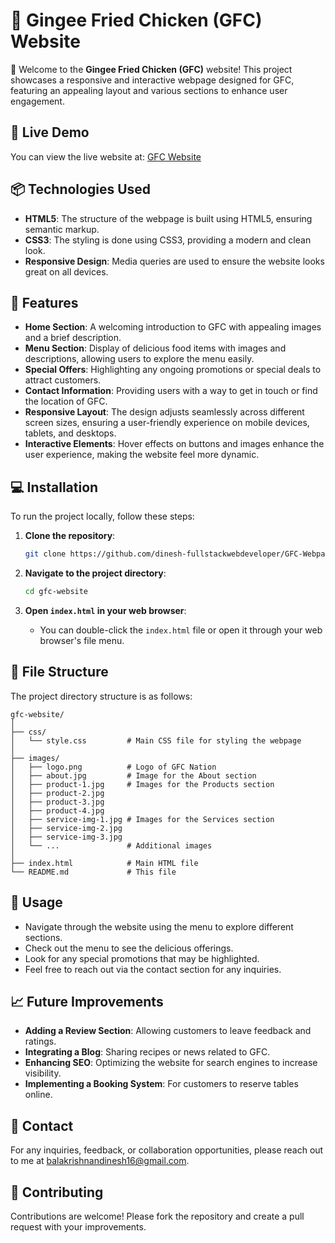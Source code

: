 # 🐔 Gingee Fried Chicken (GFC) Website

🍗 Welcome to the **Gingee Fried Chicken (GFC)** website! This project showcases a responsive and interactive webpage designed for GFC, featuring an appealing layout and various sections to enhance user engagement.

## 🚀 Live Demo

You can view the live website at: [GFC Website](https://66c73bc457638b2545a0e9e0--dinesh-gfc-webpage.netlify.app/)

## 📦 Technologies Used

- **HTML5**: The structure of the webpage is built using HTML5, ensuring semantic markup.
- **CSS3**: The styling is done using CSS3, providing a modern and clean look.
- **Responsive Design**: Media queries are used to ensure the website looks great on all devices.

## 🎨 Features

- **Home Section**: A welcoming introduction to GFC with appealing images and a brief description.
- **Menu Section**: Display of delicious food items with images and descriptions, allowing users to explore the menu easily.
- **Special Offers**: Highlighting any ongoing promotions or special deals to attract customers.
- **Contact Information**: Providing users with a way to get in touch or find the location of GFC.
- **Responsive Layout**: The design adjusts seamlessly across different screen sizes, ensuring a user-friendly experience on mobile devices, tablets, and desktops.
- **Interactive Elements**: Hover effects on buttons and images enhance the user experience, making the website feel more dynamic.

## 💻 Installation

To run the project locally, follow these steps:

1. **Clone the repository**:
   ```bash
   git clone https://github.com/dinesh-fullstackwebdeveloper/GFC-Webpage.git
   ```

2. **Navigate to the project directory**:
   ```bash
   cd gfc-website
   ```

3. **Open `index.html` in your web browser**:
   - You can double-click the `index.html` file or open it through your web browser's file menu.


## 📁 File Structure

The project directory structure is as follows:

```plaintext
gfc-website/
│
├── css/
│   └── style.css         # Main CSS file for styling the webpage
│
├── images/
│   ├── logo.png          # Logo of GFC Nation
│   ├── about.jpg         # Image for the About section
│   ├── product-1.jpg     # Images for the Products section
│   ├── product-2.jpg
│   ├── product-3.jpg
│   ├── product-4.jpg
│   ├── service-img-1.jpg # Images for the Services section
│   ├── service-img-2.jpg
│   ├── service-img-3.jpg
│   └── ...               # Additional images
│
├── index.html            # Main HTML file
└── README.md             # This file
```

## 📑 Usage

- Navigate through the website using the menu to explore different sections.
- Check out the menu to see the delicious offerings.
- Look for any special promotions that may be highlighted.
- Feel free to reach out via the contact section for any inquiries.

## 📈 Future Improvements

- **Adding a Review Section**: Allowing customers to leave feedback and ratings.
- **Integrating a Blog**: Sharing recipes or news related to GFC.
- **Enhancing SEO**: Optimizing the website for search engines to increase visibility.
- **Implementing a Booking System**: For customers to reserve tables online.

## 📧 Contact

For any inquiries, feedback, or collaboration opportunities, please reach out to me at [balakrishnandinesh16@gmail.com](mailto:balakrishnandinesh16@gmail.com).

## 🤝 Contributing

Contributions are welcome! Please fork the repository and create a pull request with your improvements.
